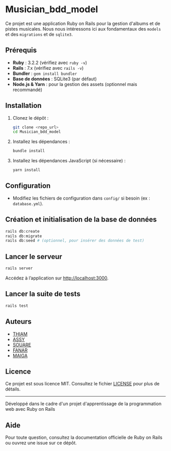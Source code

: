 # Musician_bdd_model

Ce projet est une application Ruby on Rails pour la gestion d'albums et de pistes musicales. Nous nous intéressons ici aux fondamentaux des `models` et des `migrations` et de `sqlite3`.

## Prérequis

- **Ruby** : 3.2.2 (vérifiez avec `ruby -v`)
- **Rails** : 7.x (vérifiez avec `rails -v`)
- **Bundler** : `gem install bundler`
- **Base de données** : SQLite3 (par défaut)
- **Node.js & Yarn** : pour la gestion des assets (optionnel mais recommandé)

## Installation

1. Clonez le dépôt :
   ```bash
   git clone <repo_url>
   cd Musician_bdd_model
   ```
2. Installez les dépendances :
   ```bash
   bundle install
   ```
3. Installez les dépendances JavaScript (si nécessaire) :
   ```bash
   yarn install
   ```

## Configuration

- Modifiez les fichiers de configuration dans `config/` si besoin (ex : `database.yml`).

## Création et initialisation de la base de données

```bash
rails db:create
rails db:migrate
rails db:seed # (optionnel, pour insérer des données de test)
```

## Lancer le serveur

```bash
rails server
```

Accédez à l’application sur [http://localhost:3000](http://localhost:3000).

## Lancer la suite de tests

```bash
rails test
```

## Auteurs
- [THIAM](https://github.com/thaliou)
- [ASSY](https://github.com/AssyaJalo)
- [SOUARE](https://github.com/bbkouty)
- [FANAR](https://github.com/fanarbandia)
- [MAIGA](https://github.com/Fadelion)

## Licence

Ce projet est sous licence MIT. Consultez le fichier [LICENSE](LICENSE) pour plus de détails.

---
Développé dans le cadre d'un projet d'apprentissage de la programmation web avec Ruby on Rails

## Aide

Pour toute question, consultez la documentation officielle de Ruby on Rails ou ouvrez une issue sur ce dépôt.
